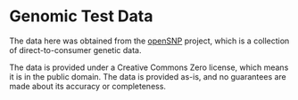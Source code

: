 # Genomic Test Data

The data here was obtained from the [openSNP](https://opensnp.org/) project, 
which is a collection of direct-to-consumer genetic data.

The data is provided under a Creative Commons Zero license, which means it is in 
the public domain. The data is provided as-is, and no guarantees are made about 
its accuracy or completeness.